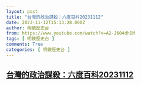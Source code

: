 ```yaml
---
layout: post
title: "台灣的政治謀殺：六度百科20231112"
date: 2023-11-12T15:13:28.000Z
author: 明鏡歷史台
from: https://www.youtube.com/watch?v=A2-J604dhDM
tags: [ 明鏡歷史台 ]
comments: True
categories: [ 明鏡歷史台 ]
---
```

<!--1699802008000-->
[台灣的政治謀殺：六度百科20231112](https://www.youtube.com/watch?v=A2-J604dhDM)
------

<div>

</div>
